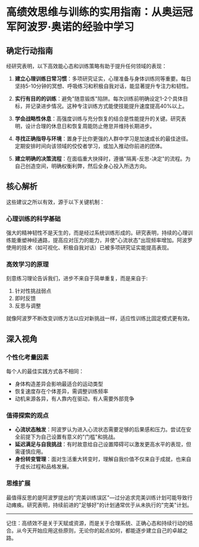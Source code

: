 # 高绩效思维与训练的实用指南：从奥运冠军阿波罗·奥诺的经验中学习

## 确定行动指南

经研究表明，以下高效能心态和训练策略有助于提升任何领域的表现：

1. **建立心理训练日常习惯**：多项研究证实，心理准备与身体训练同等重要。每日坚持5-10分钟的冥想、呼吸练习和积极自我对话，能显著提升专注力和韧性。

2. **实行有目的的训练**：避免"随意锻炼"陷阱。每次训练前明确设定1-2个具体目标，并记录进步情况。这种专注训练方式能使技能提升速度提高40%以上。

3. **学会战略性休息**：高强度训练与充分恢复的结合是性能提升的关键。研究表明，设计合理的休息日和恢复周能防止倦怠并维持长期进步。

4. **寻找正确指导与环境**：置身于比你更强的人群中学习是加速成长的最佳途径。定期安排时间向该领域的佼佼者学习，或加入推动你前进的团体。

5. **建立明确的决策流程**：在面临重大抉择时，遵循"隔离-反思-决定"的流程。为自己创造空间，明确权衡利弊，然后全身心投入所选方向。

## 核心解析

这些建议之所以有效，源于以下关键机制：

### 心理训练的科学基础
强大的精神韧性不是天生的，而是经过系统训练形成的。研究表明，持续的心理训练能重塑神经通路，提高应对压力的能力，并使"心流状态"出现频率增加。阿波罗使用的技术（如可视化、积极自我对话）已被多项研究证实能提高表现。

### 高效学习的原理
刻意练习理论告诉我们，进步不来自于简单重复，而是来自于:
1. 针对性挑战弱点
2. 即时反馈
3. 反思与调整

就像阿波罗不断改变训练方法以应对新挑战一样，适应性训练比固定模式更有效。

## 深入视角

### 个性化考量因素
每个人的最佳实践方式各不相同：
- 身体构造差异会影响最适合的运动类型
- 恢复速度存在个体差异，需调整训练频率
- 动机来源各异，有人靠内在驱动，有人需要外部竞争

### 值得探索的观点
- **心流状态触发**：阿波罗认为进入心流状态需要足够的后果感和压力。尝试在安全前提下为自己设置有意义的"门槛"和挑战。
- **延迟满足与自我挑战**：有时故意给自己设置障碍可以激发更高水平的表现，但需谨慎应用。
- **身份转变管理**：面对生活重大转变时，理解自我价值不仅来自于成就，也来自于成长过程和品格发展。

### 思维扩展
最值得反思的是阿波罗提出的"完美训练误区"—过分追求完美训练计划可能导致行动瘫痪。研究表明，持续前进的"足够好"的计划通常优于从未执行的"完美"计划。

---

记住：高绩效不是关于天赋或资源，而是关于合理系统、正确心态和持续行动的结合。从今天开始应用这些原则，无论你的起点如何，都能逐步建立自己的卓越之路。